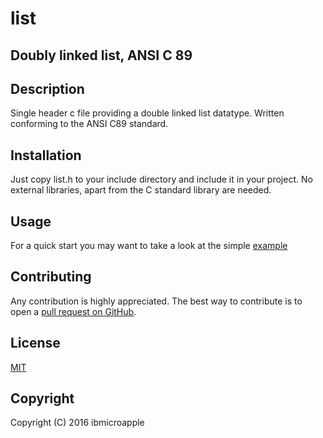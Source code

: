 # list
## Doubly linked list, ANSI C 89

Description
-----------
Single header c file providing a double linked list datatype.
Written conforming to the ANSI C89 standard.

Installation
------------
Just copy list.h to your include directory and include it in your project. No external libraries, apart from the C standard library are needed.

Usage
-----

For a quick start you may want to take a look at the simple [example](https://github.com/ibmicroapple/list/blob/master/example.c)

Contributing
------------
Any contribution is highly appreciated. The best way to contribute is to open a [pull request on GitHub](https://help.github.com/articles/using-pull-requests).

License
-------
[MIT](https://github.com/ibmicroapple/list/blob/master/LICENSE)

Copyright
---------
Copyright (C) 2016 ibmicroapple